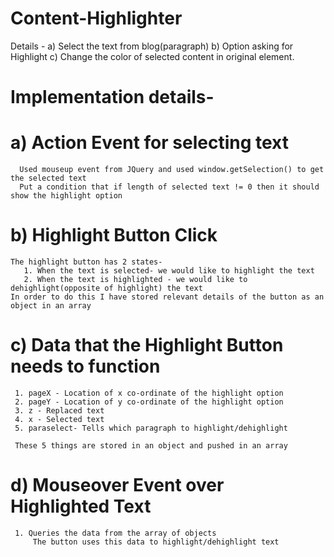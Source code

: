 # Content-Highlighter
Details -
a) Select the text from blog(paragraph) 
b) Option asking for Highlight 
c) Change the color of selected content in original element. 

# Implementation details-

# a) Action Event for selecting text
      Used mouseup event from JQuery and used window.getSelection() to get the selected text
      Put a condition that if length of selected text != 0 then it should show the highlight option
      
# b) Highlight Button Click 
    The highlight button has 2 states-
       1. When the text is selected- we would like to highlight the text
       2. When the text is highlighted - we would like to dehighlight(opposite of highlight) the text 
    In order to do this I have stored relevant details of the button as an object in an array
  
# c) Data that the Highlight Button needs to function

     1. pageX - Location of x co-ordinate of the highlight option
     2. pageY - Location of y co-ordinate of the highlight option
     3. z - Replaced text
     4. x - Selected text
     5. paraselect- Tells which paragraph to highlight/dehighlight

     These 5 things are stored in an object and pushed in an array
     
 # d) Mouseover Event over Highlighted Text
     1. Queries the data from the array of objects 
         The button uses this data to highlight/dehighlight text
         
 
